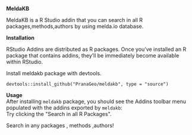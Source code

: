 **MeldaKB**  

MeldaKB is a R Studio addin that you can search in all R packages,methods,authors by using melda.io database.

**Installation**  

RStudio Addins are distributed as R packages. Once you’ve installed an R package that contains addins, they’ll be immediately become available within RStudio.


Install meldakb package with devtools.

```devtools::install_github("PranaGeo/meldakb", type = "source")```

**Usage**  
After installing  ```meldakb``` package, you should see the Addins toolbar menu populated with the addins exported by ```meldakb```:  
Try clicking the "Search in all R Packages".  

Search  in  any packages , methods ,authors! 